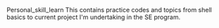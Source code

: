 Personal_skill_learn
This contains practice codes and topics from shell basics to current project I'm undertaking in the SE program.
